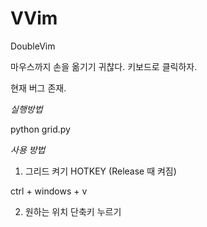 # VVim
DoubleVim

마우스까지 손을 옮기기 귀찮다.
키보드로 클릭하자.

현재 버그 존재.

*실행방법*

python grid.py

*사용 방법*
1. 그리드 켜기 HOTKEY (Release 때 켜짐)

ctrl + windows + v

2. 원하는 위치 단축키 누르기

